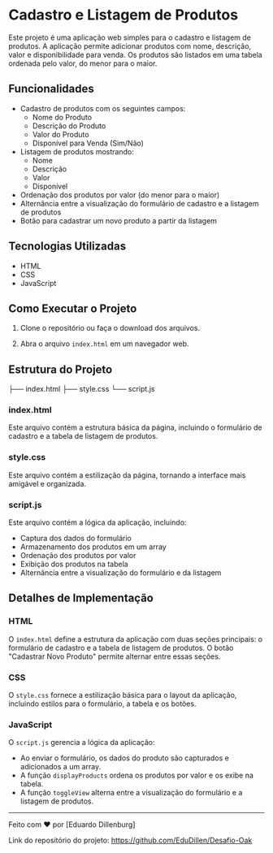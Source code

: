 # Cadastro e Listagem de Produtos

Este projeto é uma aplicação web simples para o cadastro e listagem de produtos. A aplicação permite adicionar produtos com nome, descrição, valor e disponibilidade para venda. Os produtos são listados em uma tabela ordenada pelo valor, do menor para o maior.

## Funcionalidades

- Cadastro de produtos com os seguintes campos:
  - Nome do Produto
  - Descrição do Produto
  - Valor do Produto
  - Disponível para Venda (Sim/Não)
- Listagem de produtos mostrando:
  - Nome
  - Descrição
  - Valor
  - Disponível
- Ordenação dos produtos por valor (do menor para o maior)
- Alternância entre a visualização do formulário de cadastro e a listagem de produtos
- Botão para cadastrar um novo produto a partir da listagem

## Tecnologias Utilizadas

- HTML
- CSS
- JavaScript

## Como Executar o Projeto

1. Clone o repositório ou faça o download dos arquivos.

2. Abra o arquivo `index.html` em um navegador web.

## Estrutura do Projeto
├── index.html
├── style.css
└── script.js

### index.html

Este arquivo contém a estrutura básica da página, incluindo o formulário de cadastro e a tabela de listagem de produtos.

### style.css

Este arquivo contém a estilização da página, tornando a interface mais amigável e organizada.

### script.js

Este arquivo contém a lógica da aplicação, incluindo:

- Captura dos dados do formulário
- Armazenamento dos produtos em um array
- Ordenação dos produtos por valor
- Exibição dos produtos na tabela
- Alternância entre a visualização do formulário e da listagem

## Detalhes de Implementação

### HTML

O `index.html` define a estrutura da aplicação com duas seções principais: o formulário de cadastro e a tabela de listagem de produtos. O botão "Cadastrar Novo Produto" permite alternar entre essas seções.

### CSS

O `style.css` fornece a estilização básica para o layout da aplicação, incluindo estilos para o formulário, a tabela e os botões.

### JavaScript

O `script.js` gerencia a lógica da aplicação:
- Ao enviar o formulário, os dados do produto são capturados e adicionados a um array.
- A função `displayProducts` ordena os produtos por valor e os exibe na tabela.
- A função `toggleView` alterna entre a visualização do formulário e a listagem de produtos.

---

Feito com ❤️ por [Eduardo Dillenburg]

Link do repositório do projeto: https://github.com/EduDillen/Desafio-Oak